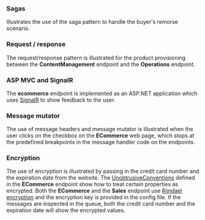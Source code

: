 
### Sagas

Illustrates the use of the saga pattern to handle the buyer's remorse scenario.


### Request / response

The request/response pattern is illustrated for the product provisioning between the **ContentManagement** endpoint and the **Operations** endpoint.


### ASP MVC and SignalR

The **ecommerce** endpoint is implemented as an ASP.NET application which uses [SignalR](https://learn.microsoft.com/en-us/aspnet/signalr/overview/getting-started/introduction-to-signalr) to show feedback to the user.


### Message mutator

The use of message headers and message mutator is illustrated when the user clicks on the checkbox on the **ECommerce** web page, which stops at the predefined breakpoints in the message handler code on the endpoints.


### Encryption

The use of encryption is illustrated by passing in the credit card number and the expiration date from the website. The [UnobtrusiveConventions](https://docs.particular.net/nservicebus/messaging/conventions) defined in the **ECommerce** endpoint show how to treat certain properties as encrypted. Both the **ECommerce** and the **Sales** endpoint use [Rijndael encryption](https://docs.particular.net/nservicebus/security/property-encryption) and the encryption key is provided in the config file. If the messages are inspected in the queue, both the credit card number and the expiration date will show the encrypted values.
